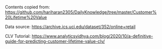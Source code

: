 Contents copied from:
https://github.com/hariharan2305/DailyKnowledge/tree/master/Customer%20Lifetime%20Value

Data source:
https://archive.ics.uci.edu/dataset/352/online+retail

CLV Tutorial:
https://www.analyticsvidhya.com/blog/2020/10/a-definitive-guide-for-predicting-customer-lifetime-value-clv/